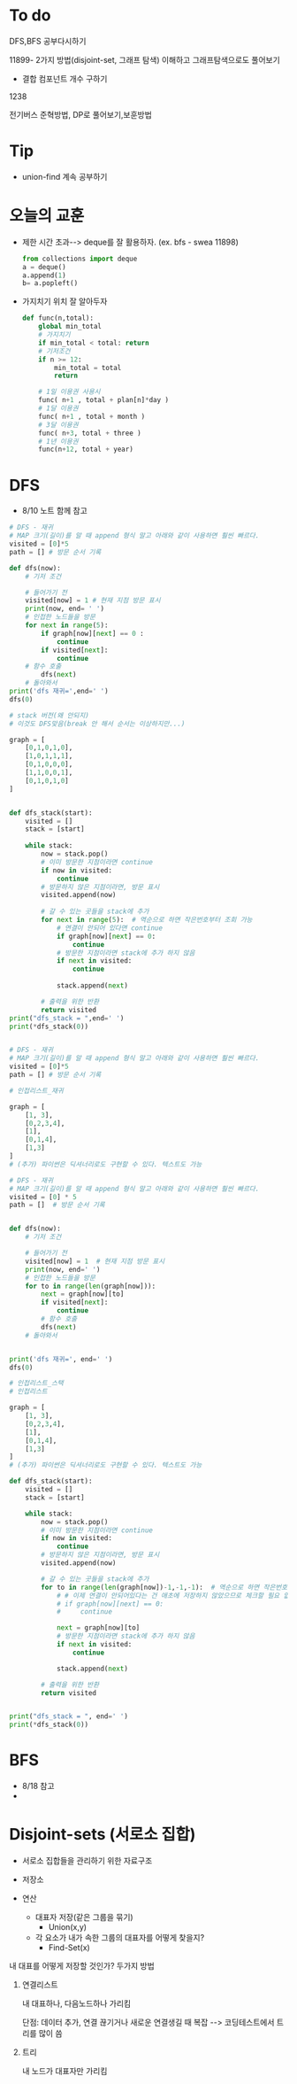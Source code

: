 # To do

DFS,BFS 공부다시하기

11899- 2가지 방법(disjoint-set, 그래프 탐색) 이해하고 그래프탐색으로도 풀어보기

- 결합 컴포넌트 개수 구하기

1238

전기버스 준혁방법, DP로 풀어보기,보훈방법



# Tip

* union-find 계속 공부하기



# 오늘의 교훈

* 제한 시간 초과--> deque를 잘 활용하자. (ex. bfs - swea 11898)

  ```python
  from collections import deque
  a = deque()
  a.append(1)
  b= a.popleft()
  ```

* 가지치기 위치 잘 알아두자

  ```python
  def func(n,total):
      global min_total
      # 가지치기
      if min_total < total: return
      # 기저조건
      if n >= 12:
          min_total = total
          return
  
      # 1일 이용권 사용시
      func( n+1 , total + plan[n]*day )
      # 1달 이용권
      func( n+1 , total + month )
      # 3달 이용권
      func( n+3, total + three )
      # 1년 이용권
      func(n+12, total + year)
  ```

  

# DFS

* 8/10 노트 함께 참고

```python
# DFS - 재귀
# MAP 크기(길이)를 알 때 append 형식 말고 아래와 같이 사용하면 훨씬 빠르다.
visited = [0]*5
path = [] # 방문 순서 기록

def dfs(now):
    # 기저 조건

    # 들어가기 전
    visited[now] = 1 # 현재 지점 방문 표시
    print(now, end= ' ')
    # 인접한 노드들을 방문
    for next in range(5):
        if graph[now][next] == 0 :
            continue
        if visited[next]:
            continue
    # 함수 호출
        dfs(next)
    # 돌아와서
print('dfs 재귀=',end=' ')
dfs(0)
```

```python
# stack 버전(왜 안되지)
# 이것도 DFS맞음(break 안 해서 순서는 이상하지만...)

graph = [
    [0,1,0,1,0],
    [1,0,1,1,1],
    [0,1,0,0,0],
    [1,1,0,0,1],
    [0,1,0,1,0]
]


def dfs_stack(start):
    visited = []
    stack = [start]
    
    while stack:
        now = stack.pop()
        # 이미 방문한 지점이라면 continue
        if now in visited:
            continue
        # 방문하지 않은 지점이라면, 방문 표시
        visited.append(now)
        
        # 갈 수 있는 곳들을 stack에 추가
        for next in range(5):  # 역순으로 하면 작은번호부터 조회 가능
            # 연결이 안되어 있다면 continue
            if graph[now][next] == 0:
                continue
            # 방문한 지점이라면 stack에 추가 하지 않음
            if next in visited:
                continue
            
            stack.append(next)

        # 출력을 위한 반환
        return visited
print("dfs_stack = ",end=' ')
print(*dfs_stack(0))


# DFS - 재귀
# MAP 크기(길이)를 알 때 append 형식 말고 아래와 같이 사용하면 훨씬 빠르다.
visited = [0]*5
path = [] # 방문 순서 기록
```

```python
# 인접리스트_재귀

graph = [
    [1, 3],
    [0,2,3,4],
    [1],
    [0,1,4],
    [1,3]
]
# (추가) 파이썬은 딕셔너리로도 구현할 수 있다. 텍스트도 가능

# DFS - 재귀
# MAP 크기(길이)를 알 때 append 형식 말고 아래와 같이 사용하면 훨씬 빠르다.
visited = [0] * 5
path = []  # 방문 순서 기록


def dfs(now):
    # 기저 조건

    # 들어가기 전
    visited[now] = 1  # 현재 지점 방문 표시
    print(now, end=' ')
    # 인접한 노드들을 방문
    for to in range(len(graph[now])):
        next = graph[now][to]
        if visited[next]:
            continue
        # 함수 호출
        dfs(next)
    # 돌아와서


print('dfs 재귀=', end=' ')
dfs(0)
```

```python
# 인접리스트_스택
# 인접리스트

graph = [
    [1, 3],
    [0,2,3,4],
    [1],
    [0,1,4],
    [1,3]
]
# (추가) 파이썬은 딕셔너리로도 구현할 수 있다. 텍스트도 가능

def dfs_stack(start):
    visited = []
    stack = [start]

    while stack:
        now = stack.pop()
        # 이미 방문한 지점이라면 continue
        if now in visited:
            continue
        # 방문하지 않은 지점이라면, 방문 표시
        visited.append(now)

        # 갈 수 있는 곳들을 stack에 추가
        for to in range(len(graph[now])-1,-1,-1):  # 역순으로 하면 작은번호부터 조회 가능
            # # 이제 연결이 안되어있다는 건 애초에 저장하지 않았으므로 체크할 필요 없음
            # if graph[now][next] == 0:
            #     continue

            next = graph[now][to]
            # 방문한 지점이라면 stack에 추가 하지 않음
            if next in visited:
                continue

            stack.append(next)

        # 출력을 위한 반환
        return visited


print("dfs_stack = ", end=' ')
print(*dfs_stack(0))
```

# BFS

* 8/18 참고
* 



# Disjoint-sets (서로소 집합)

* 서로소 집합들을 관리하기 위한 자료구조

* 저장소
* 연산
  - 대표자 저장(같은 그룹을 묶기)
    - Union(x,y)
  - 각 요소가 내가 속한 그룹의 대표자를 어떻게 찾을지?
    - Find-Set(x)



내 대표를 어떻게 저장할 것인가? 두가지 방법

1. 연결리스트

   내 대표하나, 다음노드하나 가리킴

   단점: 데이터 추가, 연결 끊기거나 새로운 연결생길 때 복잡 --> 코딩테스트에서 트리를 많이 씀

2. 트리

   내 노드가 대표자만 가리킴







